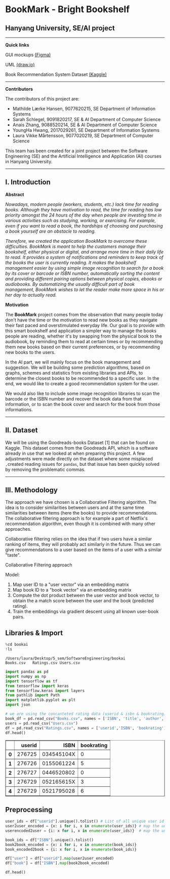 BookMark - Bright Bookshelf
====

Hanyang University, SE/AI project
---

---

**Quick links**

GUI mockups [(Figma)](https://www.figma.com/file/txDJQqtWLzodwYxILwvgNh/Bookshelf)

UML [(draw.io)](https://drive.google.com/file/d/1qXDdPbP0vvrqVYIyJdMQ6C-DeG7IgjeZ/view?usp=sharing)

Book Recommendation System Dataset [(Kaggle)](https://www.kaggle.com/fahadmehfoooz/book-recommendation-system/data)

---

**Contributors**

The contributors of this project are:

- Mathilde Lærke Hansen, 9077620215, SE
  Department of Information Systems
- Sarah Schlegel, 9091820217, SE & AI
  Department of Computer Science
- Anais Zhang, 9088520214, SE & AI
  Department of Computer Science
- YoungHa Hwang, 2017029261, SE
  Department of Information Systems
- Laura Vikke Mårtensson, 9077020219, SE
  Department of Computer Science

This team has been created for a joint project between the Software Engineering (SE) and the Artificial Intelligence and Application (AI) courses in Hanyang University.



---

I. Introduction
----

**Abstract**

*Nowadays, modern people (workers, students, etc.) lack time for reading books. Although they have motivation to read, the time for reading has low priority amongst the 24 hours of the day when people are investing time in various activities such as studying, working, or exercising. For example, even if you want to read a book, the hardships of choosing and purchasing a book yourself are an obstacle to reading.*

*Therefore, we created the application BookMark to overcome these difficulties. BookMark is meant to help the customers manage their bookshelf, either physical or digital, and arrange more time in their daily life to read. It provides a system of notifications and reminders to keep track of the books the user is currently reading. It makes the bookshelf management easier by using simple image recognition to search for a book by its cover or barcode or ISBN number, automatically sorting the content and providing different pairing options between physical copies, ebooks or audiobooks. By automatizing the usually difficult part of book management, BookMark wishes to let the reader make more space in his or her day to actually read.*



**Motivation**

The **BookMark** project comes from the observation that many people today don't have the time or the motivation to read new books as they navigate their fast paced and overstimulated everyday life. Our goal is to provide with this smart bookshelf and application a simpler way to manage the books people are reading, whether it's by swapping from the physical book to the audiobook, by reminding them to read at certain times or by recommending them new books based on their current preferences, or by recommending new books to the users.

In the AI part, we will mainly focus on the book management and suggestion. We will be building some prediction algorithms, based on graphs, schemes and statistics from existing libraries and APIs, to determine the closest books to be recommended to a specific user. In the end, we would like to create a good recommendation system for the user.

We would also like to include some image recognition libraries to scan the barcode or the ISBN number and recover the book data from that information, or to scan the book cover and search for the book from those informations. 



---

II. Dataset
---

We will be using the Goodreads-books Dataset [1] that can be found on Kaggle. This dataset comes from the Goodreads API, which is a software already in use that we looked at when preparing this project. A few adjustments were made directly on the dataset where some misplaced `,`created reading issues for `pandas`, but that issue has been quickly solved by removing the problematic commas.



---

III. Methodology
---

The approach we have chosen is a Collaborative Filtering algorithm. The idea is to consider similarities between users and at the same time similarities between items (here the books) to provide recommendations. The collaborative filtering approach is for example a part of Netflix's recommendation algorithm, even though it is combined with many other approaches.

Collaborative filtering relies on the idea that if two users have a similar ranking of items, they will probably act similarly in the future. Thus we can give recommendations to a user based on the items of a user with a similar "taste".



Collaborative Filtering approach

Model:

1. Map user ID to a "user vector" via an embedding matrix
2. Map book ID to a "book vector" via an embedding matrix
3. Compute the dot product between the user vector and book vector, to obtain the a match score between the user and the book (predicted rating).
4. Train the embeddings via gradient descent using all known user-book pairs.


## Libraries & Import


```python
%cd bookai
!ls
```

    /Users/laura/Desktop/5_sem/SoftwareEngineering/bookai
    Books.csv   Ratings.csv Users.csv



```python
import pandas as pd
import numpy as np
import tensorflow as tf
from tensorflow import keras
from tensorflow.keras import layers
from pathlib import Path
import matplotlib.pyplot as plt
import json
```


```python
# we are using the concanteted rating data (userid & isbn & bookrating) for training
book_df = pd.read_csv("Books.csv", names = ['ISBN', 'title', 'author', 'year_publication', 'publisher', 'img_s', 'img_m', 'img_l'], skiprows = 1)
users = pd.read_csv("Users.csv")
df = pd.read_csv("Ratings.csv", names = ['userid','ISBN', 'bookrating'], skiprows = 1)
df.head()
```



<table border="1" class="dataframe">
  <thead>
    <tr style="text-align: right;">
      <th></th>
      <th>userid</th>
      <th>ISBN</th>
      <th>bookrating</th>
    </tr>
  </thead>
  <tbody>
    <tr>
      <th>0</th>
      <td>276725</td>
      <td>034545104X</td>
      <td>0</td>
    </tr>
    <tr>
      <th>1</th>
      <td>276726</td>
      <td>0155061224</td>
      <td>5</td>
    </tr>
    <tr>
      <th>2</th>
      <td>276727</td>
      <td>0446520802</td>
      <td>0</td>
    </tr>
    <tr>
      <th>3</th>
      <td>276729</td>
      <td>052165615X</td>
      <td>3</td>
    </tr>
    <tr>
      <th>4</th>
      <td>276729</td>
      <td>0521795028</td>
      <td>6</td>
    </tr>
  </tbody>
</table>



## Preprocessing


```python
user_ids = df["userid"].unique().tolist() # List of all unique user id's
user2user_encoded = {x: i for i, x in enumerate(user_ids)} # map the unique user id's in sequence from 0 - n
userencoded2user = {i: x for i, x in enumerate(user_ids)}  # map the unique user id's from 0 - n (the other way around)

book_ids = df["ISBN"].unique().tolist()
book2book_encoded = {x: i for i, x in enumerate(book_ids)}
book_encoded2book = {i: x for i, x in enumerate(book_ids)}

df["user"] = df["userid"].map(user2user_encoded)
df["book"] = df["ISBN"].map(book2book_encoded)
```


```python
df.head()
```




<div>
<style scoped>
    .dataframe tbody tr th:only-of-type {
        vertical-align: middle;
    }

<table border="1" class="dataframe">
  <thead>
    <tr style="text-align: right;">
      <th></th>
      <th>userid</th>
      <th>ISBN</th>
      <th>bookrating</th>
      <th>user</th>
      <th>book</th>
    </tr>
  </thead>
  <tbody>
    <tr>
      <th>0</th>
      <td>276725</td>
      <td>034545104X</td>
      <td>0</td>
      <td>0</td>
      <td>0</td>
    </tr>
    <tr>
      <th>1</th>
      <td>276726</td>
      <td>0155061224</td>
      <td>5</td>
      <td>1</td>
      <td>1</td>
    </tr>
    <tr>
      <th>2</th>
      <td>276727</td>
      <td>0446520802</td>
      <td>0</td>
      <td>2</td>
      <td>2</td>
    </tr>
    <tr>
      <th>3</th>
      <td>276729</td>
      <td>052165615X</td>
      <td>3</td>
      <td>3</td>
      <td>3</td>
    </tr>
    <tr>
      <th>4</th>
      <td>276729</td>
      <td>0521795028</td>
      <td>6</td>
      <td>3</td>
      <td>4</td>
    </tr>
  </tbody>
</table>




```python
num_users = len(user2user_encoded)
num_books = len(book_encoded2book)
min_rating = min(df["bookrating"])
max_rating = max(df["bookrating"])

print("Number of users: {}, Number of books: {}, Min rating: {}, Max rating: {}".format(
        num_users, num_books, min_rating, max_rating))
```

    Number of users: 105283, Number of books: 340556, Min rating: 0, Max rating: 10



```python
df = df.sample(frac=1, random_state=42) # Shuffle the dataframe
x = df[["user", "book"]].values

# Normalize the targets between 0 and 1. Makes it easier to train.
y = df["bookrating"].apply(lambda x: (x - min_rating) / (max_rating - min_rating)).values

# Training on 80% of the data and validating on 20%.
train_indices = int(0.8 * len(df))
x_train, x_test, y_train, y_test = (
    x[:train_indices],
    x[train_indices:],
    y[:train_indices],
    y[train_indices:],
)
```

## Model & Training


```python
EMBEDDING_SIZE = 50 # Embeddings are vectors representing each book and user

class RecommenderNet(keras.Model): # Create subclass of Keras Model class
    def __init__(self, num_users, num_books, embedding_size):
        super(RecommenderNet, self).__init__() # Inherit from super class
        self.num_users = num_users
        self.num_books = num_books
        self.embedding_size = embedding_size
        
        # USERS embedding layer
        self.user_embedding = layers.Embedding( # Turns positive integers (indexes) into dense vectors of fixed size.
            num_users, # Input dimension
            embedding_size, # Output dimension
            embeddings_initializer = "he_normal", # Initializes the embeddings to random samples from a truncated normal distribution centered on 0 
            embeddings_regularizer = keras.regularizers.l2(1e-6), # Regularization prevents overfitting
        )
        self.user_bias = layers.Embedding(num_users, 1)
        
        # BOOKS embedding layer
        self.book_embedding = layers.Embedding(
            num_books, # Input dimension
            embedding_size, # Output dimension
            embeddings_initializer="he_normal",
            embeddings_regularizer=keras.regularizers.l2(1e-6),
        )
        self.book_bias = layers.Embedding(num_books, 1)

    def call(self, inputs): # initialization of layers and embeddings to be optimized in fit
        user_vector = self.user_embedding(inputs[:, 0]) # inputs = [user, book]
        user_bias = self.user_bias(inputs[:, 0])
        book_vector = self.book_embedding(inputs[:, 1])
        book_bias = self.book_bias(inputs[:, 1])
        dot_user_book = tf.tensordot(user_vector, book_vector, 2) # Matrix factorization # Dot products
        x = dot_user_book + user_bias + book_bias # Add all the components (including bias)
        return tf.nn.sigmoid(x) # The sigmoid activation forces the rating to between 0 and 1


model = RecommenderNet(num_users, num_books, EMBEDDING_SIZE)
model.compile(
    loss = tf.keras.losses.BinaryCrossentropy(), # Loss function used in optimization 
    optimizer = keras.optimizers.Adam(learning_rate = 0.001) # Adam optimization algorithm 
)
```


```python
history = model.fit(
    x = x_train,
    y = y_train,
    batch_size = 50, #Number of samples per gradient update
    epochs = 5,
    verbose = 1, # show training progression
    validation_data = (x_test, y_test),
)
```


```python
plt.plot(history.history["loss"])
plt.plot(history.history["val_loss"])
plt.title("model loss")
plt.ylabel("loss")
plt.xlabel("epoch")
plt.legend(["train", "test"], loc="upper left")
plt.show()
```


​    
![png](/Users/ellana/Downloads/recommendations/output_13_0.png)
​    



```python
# Trained model has been saved and can be loaded in

#model.save('collaborative_filtering_model')
#model = keras.models.load_model('collaborative_filtering_model')
```

## User Recommendations & JSON Output


```python
# Get a random user and see the top recommendations.
user_id = df.userid.sample(1).iloc[0]  # Returns row id and userid, therefore we index with iloc
books_read_by_user = df[df.userid == user_id]
books_not_read = book_df[~book_df["ISBN"].isin(books_read_by_user.ISBN)]["ISBN"] # Extract all book ISBN that the user has NOT already read
books_not_read = list(set(books_not_read).intersection(set(book2book_encoded.keys()))) # If not done, 'predict' can't convert np array to tensor
books_not_read = [[book2book_encoded.get(x)] for x in books_not_read] # We have to get the encoded book ids, because that is what we fed the model
user_encoder = user2user_encoded.get(user_id) # Also get the encoded user id
user_book_array = np.hstack(([[user_encoder]] * len(books_not_read), books_not_read)) # Horizontal stack # concatenate the userid in one column and unread books in the other
ratings = model.predict(user_book_array).flatten() # Get rating predictions for each unread book # Flatten, or otherwise it will be an array of arrays
top_ratings_indices = ratings.argsort()[-10:][::-1] # Return indices of books in ascending order # get the last 10 (highest rating) # reverse order such that highest rated book is first
recommended_book_ids = [book_encoded2book.get(books_not_read[x][0]) for x in top_ratings_indices] # get original ISBN of the highest rated books

print("Showing recommendations for user: {}".format(user_id))
print("====" * 9)
print("books with high ratings from user")
print("----" * 8)
top_books_user = (
    books_read_by_user.sort_values(by="bookrating", ascending=False)
    .head(5)
    .ISBN.values
)
                      
book_df_rows = book_df[book_df["ISBN"].isin(top_books_user)]
for row in book_df_rows.itertuples():
    print(row.title, ":", row.author)

print("----" * 8)
print("Top 10 book recommendations")
print("----" * 8)
recommended_books = book_df[book_df["ISBN"].isin(recommended_book_ids)]
for row in recommended_books.itertuples():
    print(row.title, ":", row.author)

```

    Showing recommendations for user: 95554
    ====================================
    books with high ratings from user
    --------------------------------
    The Little Prince : Antoine de Saint-ExupÃ©ry
    High Fidelity : Nick Hornby
    The General in His Labyrinth (Penguin Great Books of the 20th Century) : Garcia Marques
    The Pillars of Hercules: A Grand Tour of the Mediterranean : Paul Theroux
    Mrs Keppel and Her Daughter : Diana Souhami
    --------------------------------
    Top 10 book recommendations
    --------------------------------
    One Fish Two Fish Red Fish Blue Fish (I Can Read It All by Myself Beginner Books) : DR SEUSS
    Harry Potter and the Sorcerer's Stone (Book 1) : J. K. Rowling
    Free : Paul Vincent
    Harry Potter and the Prisoner of Azkaban (Book 3) : J. K. Rowling
    Love You Forever : Robert N. Munsch
    Falling Up : Shel Silverstein
    A Kiss for Little Bear : Else Holmelund Minarik
    There's Treasure Everywhere--A Calvin and Hobbes Collection : Bill Watterson
    Harry Potter and the Chamber of Secrets Postcard Book : J. K. Rowling
    Bloom County Babylon : Five Years of Basic Naughtiness (Bloom County) : Berkeley Breathed



```python
# Convert from numpy to python types in order to convert to JSON
recommendation_list = [isbn for isbn in recommended_books.ISBN]
rating_list = [isbn for isbn in top_books_user]


# Make python dict
rec_dict = {}
rec_dict['user_id'] = user_id.item()
rec_dict['high_rating_books_ISBN'] = rating_list
rec_dict['book_recommendations_ISBN'] = recommendation_list

# Convert python dict to json object
json_version = json.dumps(rec_dict, indent = 2)

print(json_version)
```

    {
      "user_id": 95554,
      "high_rating_books_ISBN": [
        "0156528207",
        "1573225517",
        "0140148590",
        "0449910857",
        "0312195176"
      ],
      "book_recommendations_ISBN": [
        "0394800133",
        "0590353403",
        "1844262553",
        "0439136350",
        "0920668372",
        "0060248025",
        "0064440508",
        "0836213122",
        "0439425220",
        "0316103098"
      ]
    }





---

IV. Evaluation & Analysis
---

- Graphs, tables, any statistics (if any)



---

V. References
---

Related work, existing studies, documentation, blogs…

1) Book Recommendation System Dataset on [Kaggle](https://www.kaggle.com/fahadmehfoooz/book-recommendation-system/data) by Fahad Mehfooz
2)  [Collaborative Filtering: Google Developers Documentation](https://developers.google.com/machine-learning/recommendation/collaborative/matrix)
3) *Understand Netflix's recommendation algorithm* (French article), Tidiane CISSE & Yasmine BELHADRI, published on [Les Mondes Numériques](https://www.lesmondesnumeriques.net/2019/02/02/comprendre-lalgorithme-de-recommandation-de-netflix/) on February 2nd, 2019

- Tools, libraries, blogs, or any documentation that you have used to do this project.



---

VI. Conclusion
---

Discussion

